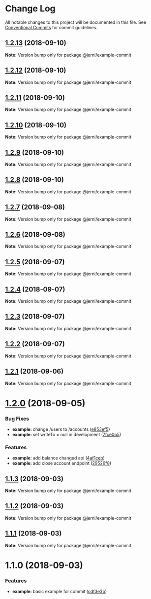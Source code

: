 # Change Log

All notable changes to this project will be documented in this file.
See [Conventional Commits](https://conventionalcommits.org) for commit guidelines.

<a name="1.2.13"></a>
## [1.2.13](https://github.com/tungv/jerni/compare/@jerni/example-commit@1.2.12...@jerni/example-commit@1.2.13) (2018-09-10)




**Note:** Version bump only for package @jerni/example-commit

<a name="1.2.12"></a>
## [1.2.12](https://github.com/tungv/jerni/compare/@jerni/example-commit@1.2.11...@jerni/example-commit@1.2.12) (2018-09-10)




**Note:** Version bump only for package @jerni/example-commit

<a name="1.2.11"></a>
## [1.2.11](https://github.com/tungv/jerni/compare/@jerni/example-commit@1.2.10...@jerni/example-commit@1.2.11) (2018-09-10)




**Note:** Version bump only for package @jerni/example-commit

<a name="1.2.10"></a>
## [1.2.10](https://github.com/tungv/jerni/compare/@jerni/example-commit@1.2.9...@jerni/example-commit@1.2.10) (2018-09-10)




**Note:** Version bump only for package @jerni/example-commit

<a name="1.2.9"></a>
## [1.2.9](https://github.com/tungv/jerni/compare/@jerni/example-commit@1.2.8...@jerni/example-commit@1.2.9) (2018-09-10)




**Note:** Version bump only for package @jerni/example-commit

<a name="1.2.8"></a>
## [1.2.8](https://github.com/tungv/jerni/compare/@jerni/example-commit@1.2.7...@jerni/example-commit@1.2.8) (2018-09-10)




**Note:** Version bump only for package @jerni/example-commit

<a name="1.2.7"></a>
## [1.2.7](https://github.com/tungv/jerni/compare/@jerni/example-commit@1.2.6...@jerni/example-commit@1.2.7) (2018-09-08)




**Note:** Version bump only for package @jerni/example-commit

<a name="1.2.6"></a>
## [1.2.6](https://github.com/tungv/jerni/compare/@jerni/example-commit@1.2.5...@jerni/example-commit@1.2.6) (2018-09-08)




**Note:** Version bump only for package @jerni/example-commit

<a name="1.2.5"></a>
## [1.2.5](https://github.com/tungv/jerni/compare/@jerni/example-commit@1.2.4...@jerni/example-commit@1.2.5) (2018-09-07)




**Note:** Version bump only for package @jerni/example-commit

<a name="1.2.4"></a>
## [1.2.4](https://github.com/tungv/jerni/compare/@jerni/example-commit@1.2.3...@jerni/example-commit@1.2.4) (2018-09-07)




**Note:** Version bump only for package @jerni/example-commit

<a name="1.2.3"></a>
## [1.2.3](https://github.com/tungv/jerni/compare/@jerni/example-commit@1.2.2...@jerni/example-commit@1.2.3) (2018-09-07)




**Note:** Version bump only for package @jerni/example-commit

<a name="1.2.2"></a>
## [1.2.2](https://github.com/tungv/jerni/compare/@jerni/example-commit@1.2.1...@jerni/example-commit@1.2.2) (2018-09-07)




**Note:** Version bump only for package @jerni/example-commit

<a name="1.2.1"></a>
## [1.2.1](https://github.com/tungv/jerni/compare/@jerni/example-commit@1.2.0...@jerni/example-commit@1.2.1) (2018-09-06)




**Note:** Version bump only for package @jerni/example-commit

<a name="1.2.0"></a>
# [1.2.0](https://github.com/tungv/jerni/compare/@jerni/example-commit@1.1.3...@jerni/example-commit@1.2.0) (2018-09-05)


### Bug Fixes

* **example:** change /users to /accounts ([e853ef5](https://github.com/tungv/jerni/commit/e853ef5))
* **example:** set writeTo = null in development ([7fce0b5](https://github.com/tungv/jerni/commit/7fce0b5))


### Features

* **example:** add balance changed api ([4af1ceb](https://github.com/tungv/jerni/commit/4af1ceb))
* **example:** add close account endpoint ([29526f8](https://github.com/tungv/jerni/commit/29526f8))




<a name="1.1.3"></a>
## [1.1.3](https://github.com/tungv/jerni/compare/@jerni/example-commit@1.1.2...@jerni/example-commit@1.1.3) (2018-09-03)




**Note:** Version bump only for package @jerni/example-commit

<a name="1.1.2"></a>
## [1.1.2](https://github.com/tungv/jerni/compare/@jerni/example-commit@1.1.1...@jerni/example-commit@1.1.2) (2018-09-03)




**Note:** Version bump only for package @jerni/example-commit

<a name="1.1.1"></a>
## [1.1.1](https://github.com/tungv/jerni/compare/@jerni/example-commit@1.1.0...@jerni/example-commit@1.1.1) (2018-09-03)




**Note:** Version bump only for package @jerni/example-commit

<a name="1.1.0"></a>
# 1.1.0 (2018-09-03)


### Features

* **example:** basic example for commit ([cdf3e3b](https://github.com/tungv/jerni/commit/cdf3e3b))
